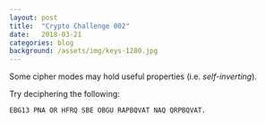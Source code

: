```yaml
---
layout: post
title:  "Crypto Challenge 002"
date:   2018-03-21
categories: blog
background: /assets/img/keys-1280.jpg
---
```

Some cipher modes may hold useful properties (i.e. *self-inverting*).

Try deciphering the following:

`EBG13 PNA OR HFRQ SBE OBGU RAPBQVAT NAQ QRPBQVAT.`
